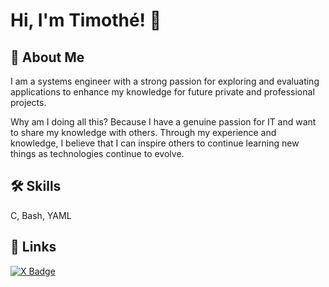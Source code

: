 
# Hi, I'm Timothé! 👋


## 🚀 About Me
I am a systems engineer with a strong passion for exploring and evaluating applications to enhance my knowledge for future private and professional projects.

Why am I doing all this? Because I have a genuine passion for IT and want to share my knowledge with others. Through my experience and knowledge, I believe that I can inspire others to continue learning new things as technologies continue to evolve.
## 🛠 Skills
C, Bash, YAML


## 🔗 Links
[![X Badge](https://img.shields.io/badge/X-000?logo=x&logoColor=fff&style=for-the-badge)](https://twitter.com/timothestoifl24)
